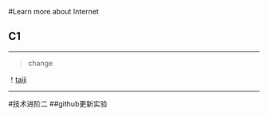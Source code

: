 #Learn more about Internet
## C1
***
>change 

！[taiji](http://a3.att.hudong.com/85/24/19300001363223131929249368570.jpg)
***
#技术进阶二
##github更新实验
